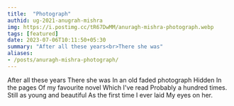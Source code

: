 ```yaml
---
title:  "Photograph"
authid: ug-2021-anugrah-mishra
img: https://i.postimg.cc/tR67DwMM/anuragh-mishra-photograph.webp
tags: [featured]
date: 2023-07-06T10:11:50+05:30
summary: "After all these years<br>There she was"
aliases:
- /posts/anuragh-mishra-photograph/
---
```


After all these years
There she was
In an old faded photograph
Hidden
In the pages 
Of my favourite novel
Which I've read 
Probably a hundred times.
Still as young and beautiful
As the first time I ever laid 
My eyes on her.